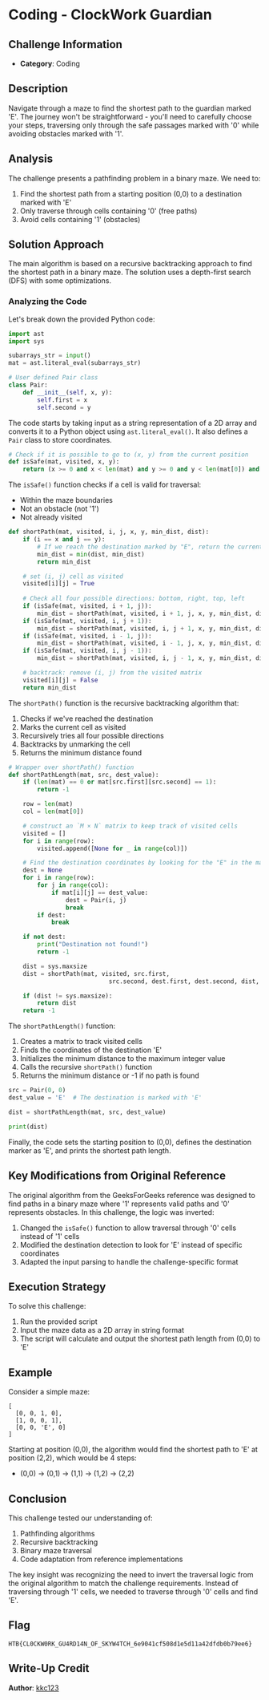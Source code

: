 # Coding - ClockWork Guardian

## Challenge Information
- **Category**: Coding

## Description
Navigate through a maze to find the shortest path to the guardian marked 'E'. The journey won't be straightforward - you'll need to carefully choose your steps, traversing only through the safe passages marked with '0' while avoiding obstacles marked with '1'.

## Analysis

The challenge presents a pathfinding problem in a binary maze. We need to:
1. Find the shortest path from a starting position (0,0) to a destination marked with 'E'
2. Only traverse through cells containing '0' (free paths)
3. Avoid cells containing '1' (obstacles)

## Solution Approach

The main algorithm is based on a recursive backtracking approach to find the shortest path in a binary maze. The solution uses a depth-first search (DFS) with some optimizations.

### Analyzing the Code

Let's break down the provided Python code:

```python
import ast
import sys

subarrays_str = input() 
mat = ast.literal_eval(subarrays_str)

# User defined Pair class
class Pair:
    def __init__(self, x, y):
        self.first = x
        self.second = y
```

The code starts by taking input as a string representation of a 2D array and converts it to a Python object using `ast.literal_eval()`. It also defines a `Pair` class to store coordinates.

```python
# Check if it is possible to go to (x, y) from the current position
def isSafe(mat, visited, x, y):
    return (x >= 0 and x < len(mat) and y >= 0 and y < len(mat[0]) and mat[x][y] != 1 and (not visited[x][y]))
```

The `isSafe()` function checks if a cell is valid for traversal:
- Within the maze boundaries
- Not an obstacle (not '1')
- Not already visited

```python
def shortPath(mat, visited, i, j, x, y, min_dist, dist):
    if (i == x and j == y):
        # If we reach the destination marked by "E", return the current distance
        min_dist = min(dist, min_dist)
        return min_dist

    # set (i, j) cell as visited
    visited[i][j] = True
    
    # Check all four possible directions: bottom, right, top, left
    if (isSafe(mat, visited, i + 1, j)):
        min_dist = shortPath(mat, visited, i + 1, j, x, y, min_dist, dist + 1)
    if (isSafe(mat, visited, i, j + 1)):
        min_dist = shortPath(mat, visited, i, j + 1, x, y, min_dist, dist + 1)
    if (isSafe(mat, visited, i - 1, j)):
        min_dist = shortPath(mat, visited, i - 1, j, x, y, min_dist, dist + 1)
    if (isSafe(mat, visited, i, j - 1)):
        min_dist = shortPath(mat, visited, i, j - 1, x, y, min_dist, dist + 1)

    # backtrack: remove (i, j) from the visited matrix
    visited[i][j] = False
    return min_dist
```

The `shortPath()` function is the recursive backtracking algorithm that:
1. Checks if we've reached the destination
2. Marks the current cell as visited
3. Recursively tries all four possible directions
4. Backtracks by unmarking the cell
5. Returns the minimum distance found

```python
# Wrapper over shortPath() function
def shortPathLength(mat, src, dest_value):
    if (len(mat) == 0 or mat[src.first][src.second] == 1):
        return -1

    row = len(mat)
    col = len(mat[0])

    # construct an `M × N` matrix to keep track of visited cells
    visited = []
    for i in range(row):
        visited.append([None for _ in range(col)])

    # Find the destination coordinates by looking for the "E" in the matrix
    dest = None
    for i in range(row):
        for j in range(col):
            if mat[i][j] == dest_value:
                dest = Pair(i, j)
                break
        if dest:
            break

    if not dest:
        print("Destination not found!")
        return -1

    dist = sys.maxsize
    dist = shortPath(mat, visited, src.first,
                            src.second, dest.first, dest.second, dist, 0)

    if (dist != sys.maxsize):
        return dist
    return -1
```

The `shortPathLength()` function:
1. Creates a matrix to track visited cells
2. Finds the coordinates of the destination 'E'
3. Initializes the minimum distance to the maximum integer value
4. Calls the recursive `shortPath()` function
5. Returns the minimum distance or -1 if no path is found

```python
src = Pair(0, 0)
dest_value = 'E'  # The destination is marked with 'E'

dist = shortPathLength(mat, src, dest_value)

print(dist)
```

Finally, the code sets the starting position to (0,0), defines the destination marker as 'E', and prints the shortest path length.

## Key Modifications from Original Reference

The original algorithm from the GeeksForGeeks reference was designed to find paths in a binary maze where '1' represents valid paths and '0' represents obstacles. In this challenge, the logic was inverted:

1. Changed the `isSafe()` function to allow traversal through '0' cells instead of '1' cells
2. Modified the destination detection to look for 'E' instead of specific coordinates
3. Adapted the input parsing to handle the challenge-specific format

## Execution Strategy

To solve this challenge:

1. Run the provided script
2. Input the maze data as a 2D array in string format 
3. The script will calculate and output the shortest path length from (0,0) to 'E'

## Example

Consider a simple maze:
```
[
  [0, 0, 1, 0],
  [1, 0, 0, 1],
  [0, 0, 'E', 0]
]
```

Starting at position (0,0), the algorithm would find the shortest path to 'E' at position (2,2), which would be 4 steps:
- (0,0) → (0,1) → (1,1) → (1,2) → (2,2)

## Conclusion

This challenge tested our understanding of:
1. Pathfinding algorithms
2. Recursive backtracking
3. Binary maze traversal
4. Code adaptation from reference implementations

The key insight was recognizing the need to invert the traversal logic from the original algorithm to match the challenge requirements. Instead of traversing through '1' cells, we needed to traverse through '0' cells and find 'E'.

## Flag
```
HTB{CL0CKW0RK_GU4RD14N_OF_SKYW4TCH_6e9041cf508d1e5d11a42dfdb0b79ee6}
```

## Write-Up Credit
**Author**: [kkc123](https://ctf.hackthebox.com/user/profile/606424)